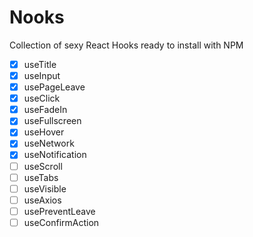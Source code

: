# Nooks

Collection of sexy React Hooks ready to install with NPM


- [x] useTitle
- [x] useInput
- [x] usePageLeave
- [x] useClick
- [x] useFadeIn
- [x] useFullscreen
- [x] useHover
- [x] useNetwork
- [x] useNotification
- [ ] useScroll
- [ ] useTabs
- [ ] useVisible
- [ ] useAxios
- [ ] usePreventLeave
- [ ] useConfirmAction